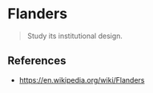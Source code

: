# Flanders

> Study its institutional design.

## References

- https://en.wikipedia.org/wiki/Flanders
